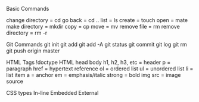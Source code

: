 Basic Commands

change directory = cd
go back = cd ..
list = ls
create = touch
open = mate
make directory = mkdir
copy = cp
move = mv
remove file = rm
remove directory = rm -r

Git Commands
git init
git add 
git add -A
git status
git commit
git log
git rm
git push origin master

HTML Tags
!doctype HTML
head
body
h1, h2, h3, etc = header
p =  paragraph
href = hypertext reference
ol = ordered list
ul = unordered list
li = list item
a = anchor
em = emphasis/italic
strong = bold
img src = image source

CSS types
In-line
Embedded
External
